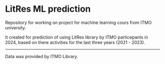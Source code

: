 # LitRes ML prediction

Repository for working on project for machine learning cours from ITMO university.

It created for prediction of using LitRes library by ITMO particepants in 2024, based on there activities for the last three years (2021 - 2023).

---
Data was provided by ITMO Library. 

